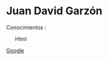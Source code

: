  
<h1>Juan David Garzón</h1>
<p>Conocimientos :</p>
<ol>
    <il>Html</il>

</ol>

<a href="https://google.com"> Google </a>